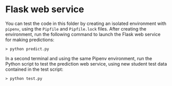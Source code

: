 # Flask web service

You can test the code in this folder by creating an isolated environment with `pipenv`, using the `Pipfile` and `Pipfile.lock` files. After creating the environment, run the following command to launch the Flask web service for making predictions:

```language-bash
> python predict.py
```

In a second terminal and using the same Pipenv environment, run the Python script to test the prediction web service, using new student test data contained in the test script:

```language-bash
> python test.py
```
